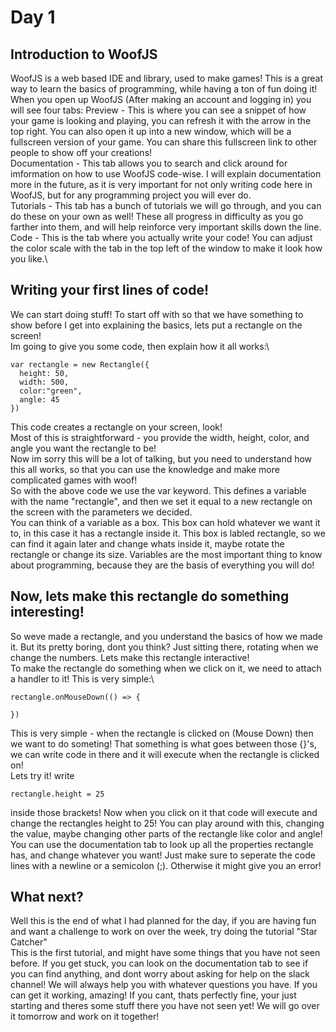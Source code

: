 # Day 1
## Introduction to WoofJS
WoofJS is a web based IDE and library, used to make games! This is a great way to learn the basics of programming, while having a ton of fun doing it! When you open up WoofJS (After making an account and logging in) you will see four tabs:
Preview - This is where you can see a snippet of how your game is looking and playing, you can refresh it with the arrow in the top right. You can also open it up into a new window, which will be a fullscreen version of your game. You can share this fullscreen link to other people to show off your creations!\
Documentation - This tab allows you to search and click around for imformation on how to use WoofJS code-wise. I will explain documentation more in the future, as it is very important for not only writing code here in WoofJS, but for any programming project you will ever do.\
Tutorials - This tab has a bunch of tutorials we will go through, and you can do these on your own as well! These all progress in difficulty as you go farther into them, and will help reinforce very important skills down the line. \
Code - This is the tab where you actually write your code! You can adjust the color scale with the tab in the top left of the window to make it look how you like.\


## Writing your first lines of code!
We can start doing stuff! To start off with so that we have something to show before I get into explaining the basics, lets put a rectangle on the screen!\
Im going to give you some code, then explain how it all works:\
```
var rectangle = new Rectangle({
  height: 50,
  width: 500,
  color:"green",
  angle: 45
})
```
This code creates a rectangle on your screen, look!\
Most of this is straightforward - you provide the width, height, color, and angle you want the rectangle to be!\
Now im sorry this will be a lot of talking, but you need to understand how this all works, so that you can use the knowledge and make more complicated games with woof!\
So with the above code we use the var keyword. This defines a variable with the name "rectangle", and then we set it equal to a new rectangle on the screen with the parameters we decided.\
You can think of a variable as a box. This box can hold whatever we want it to, in this case it has a rectangle inside it. This box is labled rectangle, so we can find it again later and change whats inside it, maybe rotate the rectangle or change its size. Variables are the most important thing to know about programming, because they are the basis of everything you will do!

## Now, lets make this rectangle do something interesting!
So weve made a rectangle, and you understand the basics of how we made it. But its pretty boring, dont you think? Just sitting there, rotating when we change the numbers. Lets make this rectangle interactive!\
To make the rectangle do something when we click on it, we need to attach a handler to it! This is very simple:\
```
rectangle.onMouseDown(() => {

})
```
This is very simple - when the rectangle is clicked on (Mouse Down) then we want to do someting! That something is what goes between those {}'s, we can write code in there and it will execute when the rectangle is clicked on!\
Lets try it! write
```
rectangle.height = 25
```
inside those brackets! Now when you click on it that code will execute and change the rectangles height to 25! You can play around with this, changing the value, maybe changing other parts of the rectangle like color and angle! You can use the documentation tab to look up all the properties rectangle has, and change whatever you want! Just make sure to seperate the code lines with a newline or a semicolon (;). Otherwise it might give you an error!

## What next?
Well this is the end of what I had planned for the day, if you are having fun and want a challenge to work on over the week, try doing the tutorial "Star Catcher"\
This is the first tutorial, and might have some things that you have not seen before. If you get stuck, you can look on the documentation tab to see if you can find anything, and dont worry about asking for help on the slack channel! We will always help you with whatever questions you have. If you can get it working, amazing! If you cant, thats perfectly fine, your just starting and theres some stuff there you have not seen yet! We will go over it tomorrow and work on it together!